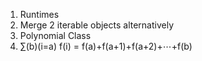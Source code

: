 1) Runtimes
2) Merge 2 iterable objects alternatively
3) Polynomial Class
4) ∑(b)(i=a) f(i) = f(a)+f(a+1)+f(a+2)+⋯+f(b)
